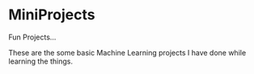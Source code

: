 # MiniProjects
Fun Projects...

These are the some basic Machine Learning projects I have done while learning the things.
